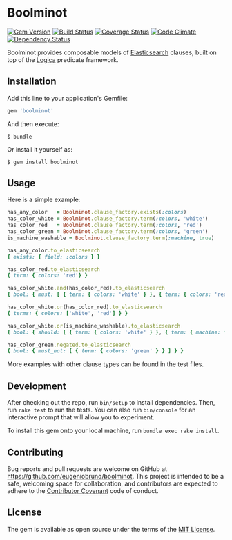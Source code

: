 # Boolminot

[![Gem Version](https://badge.fury.io/rb/boolminot.svg)](https://badge.fury.io/rb/boolminot)
[![Build Status](https://travis-ci.org/eugeniobruno/boolminot.svg?branch=master)](https://travis-ci.org/eugeniobruno/boolminot)
[![Coverage Status](https://coveralls.io/repos/github/eugeniobruno/boolminot/badge.svg?branch=master)](https://coveralls.io/github/eugeniobruno/boolminot?branch=master)
[![Code Climate](https://codeclimate.com/github/eugeniobruno/boolminot.svg)](https://codeclimate.com/github/eugeniobruno/boolminot)
[![Dependency Status](https://gemnasium.com/eugeniobruno/boolminot.svg)](https://gemnasium.com/eugeniobruno/boolminot)

Boolminot provides composable models of [Elasticsearch](https://www.elastic.co/products/elasticsearch) clauses, built on top of the [Logica](https://github.com/eugeniobruno/logica) predicate framework.

## Installation

Add this line to your application's Gemfile:

```ruby
gem 'boolminot'
```

And then execute:

    $ bundle

Or install it yourself as:

    $ gem install boolminot

## Usage

Here is a simple example:

```ruby
has_any_color   = Boolminot.clause_factory.exists(:colors)
has_color_white = Boolminot.clause_factory.term(:colors, 'white')
has_color_red   = Boolminot.clause_factory.term(:colors, 'red')
has_color_green = Boolminot.clause_factory.term(:colors, 'green')
is_machine_washable = Boolminot.clause_factory.term(:machine, true)

has_any_color.to_elasticsearch
{ exists: { field: :colors } }

has_color_red.to_elasticsearch
{ term: { colors: 'red'} }

has_color_white.and(has_color_red).to_elasticsearch
{ bool: { must: [ { term: { colors: 'white' } }, { term: { colors: 'red' } } ] } }

has_color_white.or(has_color_red).to_elasticsearch
{ terms: { colors: ['white', 'red'] } }

has_color_white.or(is_machine_washable).to_elasticsearch
{ bool: { should: [ { term: { colors: 'white' } }, { term: { machine: true } } ] } }

has_color_green.negated.to_elasticsearch
{ bool: { must_not: [ { term: { colors: 'green' } } ] } }
```

More examples with other clause types can be found in the test files.


## Development

After checking out the repo, run `bin/setup` to install dependencies. Then, run `rake test` to run the tests. You can also run `bin/console` for an interactive prompt that will allow you to experiment.

To install this gem onto your local machine, run `bundle exec rake install`.

## Contributing

Bug reports and pull requests are welcome on GitHub at https://github.com/eugeniobruno/boolminot. This project is intended to be a safe, welcoming space for collaboration, and contributors are expected to adhere to the [Contributor Covenant](http://contributor-covenant.org) code of conduct.


## License

The gem is available as open source under the terms of the [MIT License](http://opensource.org/licenses/MIT).

